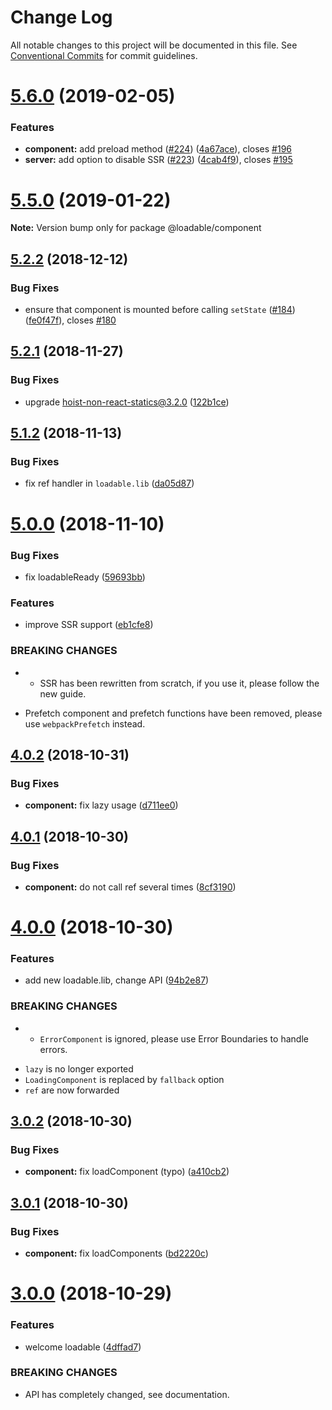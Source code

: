 # Change Log

All notable changes to this project will be documented in this file.
See [Conventional Commits](https://conventionalcommits.org) for commit guidelines.

# [5.6.0](https://github.com/smooth-code/loadable-components/compare/v5.5.0...v5.6.0) (2019-02-05)


### Features

* **component:** add preload method ([#224](https://github.com/smooth-code/loadable-components/issues/224)) ([4a67ace](https://github.com/smooth-code/loadable-components/commit/4a67ace)), closes [#196](https://github.com/smooth-code/loadable-components/issues/196)
* **server:** add option to disable SSR ([#223](https://github.com/smooth-code/loadable-components/issues/223)) ([4cab4f9](https://github.com/smooth-code/loadable-components/commit/4cab4f9)), closes [#195](https://github.com/smooth-code/loadable-components/issues/195)





# [5.5.0](https://github.com/smooth-code/loadable-components/compare/v5.4.0...v5.5.0) (2019-01-22)

**Note:** Version bump only for package @loadable/component





## [5.2.2](https://github.com/smooth-code/loadable-components/compare/v5.2.1...v5.2.2) (2018-12-12)


### Bug Fixes

* ensure that component is mounted before calling `setState` ([#184](https://github.com/smooth-code/loadable-components/issues/184)) ([fe0f47f](https://github.com/smooth-code/loadable-components/commit/fe0f47f)), closes [#180](https://github.com/smooth-code/loadable-components/issues/180)





## [5.2.1](https://github.com/smooth-code/loadable-components/compare/v5.2.0...v5.2.1) (2018-11-27)


### Bug Fixes

* upgrade hoist-non-react-statics@3.2.0 ([122b1ce](https://github.com/smooth-code/loadable-components/commit/122b1ce))





## [5.1.2](https://github.com/smooth-code/loadable-components/compare/v5.1.1...v5.1.2) (2018-11-13)


### Bug Fixes

* fix ref handler in `loadable.lib` ([da05d87](https://github.com/smooth-code/loadable-components/commit/da05d87))





# [5.0.0](https://github.com/smooth-code/loadable-components/compare/v4.0.5...v5.0.0) (2018-11-10)


### Bug Fixes

* fix loadableReady ([59693bb](https://github.com/smooth-code/loadable-components/commit/59693bb))


### Features

* improve SSR support ([eb1cfe8](https://github.com/smooth-code/loadable-components/commit/eb1cfe8))


### BREAKING CHANGES

* - SSR has been rewritten from scratch, if you use it, please follow the
new guide.
- Prefetch component and prefetch functions have been removed, please
use `webpackPrefetch` instead.





## [4.0.2](https://github.com/smooth-code/loadable-components/compare/v4.0.1...v4.0.2) (2018-10-31)


### Bug Fixes

* **component:** fix lazy usage ([d711ee0](https://github.com/smooth-code/loadable-components/commit/d711ee0))





## [4.0.1](https://github.com/smooth-code/loadable-components/compare/v4.0.0...v4.0.1) (2018-10-30)


### Bug Fixes

* **component:** do not call ref several times ([8cf3190](https://github.com/smooth-code/loadable-components/commit/8cf3190))





# [4.0.0](https://github.com/smooth-code/loadable-components/compare/v3.0.2...v4.0.0) (2018-10-30)


### Features

* add new loadable.lib, change API ([94b2e87](https://github.com/smooth-code/loadable-components/commit/94b2e87))


### BREAKING CHANGES

* - `ErrorComponent` is ignored, please use Error Boundaries to handle errors.
- `lazy` is no longer exported
- `LoadingComponent` is replaced by `fallback` option
- `ref` are now forwarded





## [3.0.2](https://github.com/smooth-code/loadable-components/compare/v3.0.1...v3.0.2) (2018-10-30)


### Bug Fixes

* **component:** fix loadComponent (typo) ([a410cb2](https://github.com/smooth-code/loadable-components/commit/a410cb2))





## [3.0.1](https://github.com/smooth-code/loadable-components/compare/v3.0.0...v3.0.1) (2018-10-30)


### Bug Fixes

* **component:** fix loadComponents ([bd2220c](https://github.com/smooth-code/loadable-components/commit/bd2220c))





# [3.0.0](https://github.com/smooth-code/loadable-components/compare/v2.2.3...v3.0.0) (2018-10-29)


### Features

* welcome loadable ([4dffad7](https://github.com/smooth-code/loadable-components/commit/4dffad7))


### BREAKING CHANGES

* API has completely changed, see documentation.
